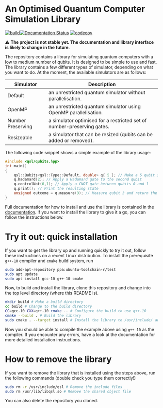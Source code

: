 # An Optimised Quantum Computer Simulation Library

[![build](https://github.com/lanamineh/qsl/actions/workflows/cmake.yml/badge.svg)](https://github.com/lanamineh/qsl/actions/workflows/cmake.yml)[![Documentation Status](https://readthedocs.org/projects/qsl/badge/?version=latest)](https://qsl.readthedocs.io/en/latest/?badge=latest) [![codecov](https://codecov.io/gh/lanamineh/qsl/branch/master/graph/badge.svg?token=VYUJ0OZIEZ)](https://codecov.io/gh/lanamineh/qsl)

:warning: **The project is not stable yet. The documentation and library interface is likely to change in the future.** 

The repository contains a library for simulating quantum computers with a low to medium number of qubits. It is designed to be simple to use and fast. The library contains a few different types of simulator, depending on what you want to do. At the moment, the available simulators are as follows:

| Simulator | Description |
|-----------|-------------|
| Default   | an unrestricted quantum simulator without parallelisation.
| OpenMP    | an unrestricted quantum simulator using OpenMP parallelisation.
| Number Preserving | a simulator optimised for a restricted set of number-preserving gates.
| Resizeable | a simulator that can be resized (qubits can be added or removed). 

The following code snippet shows a simple example of the library usage:

```c++
#include <qsl/qubits.hpp>
int main()
{
	qsl::Qubits<qsl::Type::Default, double> q{ 5 }; // Make a 5 qubit simulator
	q.hadamard(2); // Apply a Hadamard gate to the second qubit
	q.controlNot(0,1); // Apply a CNOT gate between qubits 0 and 1
	q.print(); // Print the resulting state
	unsigned outcome = q.measure(3); // Measure qubit 3 and return the result
}
```

Full documentation for how to install and use the library is contained in the [documentation](https://qsl.readthedocs.io). If you want to install the library to give it a go, you can follow the instructions below. 

# Try it out: quick installation

If you want to get the library up and running quickly to try it out, follow these instructions on a recent Linux distribution. To install the prerequisite `g++-10` compiler and `cmake` build system, run

```bash
sudo add-apt-repository ppa:ubuntu-toolchain-r/test
sudo apt update
sudo apt install gcc-10 g++-10 cmake
```

Now, to build and install the library, clone this repository and change into the top level directory (where this README is).

```bash
mkdir build # Make a build directory
cd build # Change to the build directory
CC=gcc-10 CXX=g++-10 cmake .. # Configure the build to use g++-10
cmake --build . # Build the library
sudo cmake . --target install # Install the library to /usr/include/ and /usr/lib/
```

Now you should be able to compile the example above using `g++-10` as the compiler. If you encounter any errors, have a look at the documentation for more detailed installation instructions. 

# How to remove the library

If you want to remove the library that is installed using the steps above, run the following commands (double check you type them correctly!)

```bash
sudo rm -r /usr/include/qsl # Remove the include files
sudo rm /usr/lib/libqsl.so # Remove the shared object file
```

You can also delete the repository you cloned.


